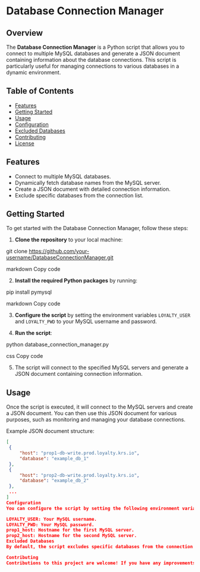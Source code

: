 # Database Connection Manager

## Overview

The **Database Connection Manager** is a Python script that allows you to connect to multiple MySQL databases and generate a JSON document containing information about the database connections. This script is particularly useful for managing connections to various databases in a dynamic environment.

## Table of Contents

- [Features](#features)
- [Getting Started](#getting-started)
- [Usage](#usage)
- [Configuration](#configuration)
- [Excluded Databases](#excluded-databases)
- [Contributing](#contributing)
- [License](#license)

## Features

- Connect to multiple MySQL databases.
- Dynamically fetch database names from the MySQL server.
- Create a JSON document with detailed connection information.
- Exclude specific databases from the connection list.

## Getting Started

To get started with the Database Connection Manager, follow these steps:

1. **Clone the repository** to your local machine:

git clone https://github.com/your-username/DatabaseConnectionManager.git

markdown
Copy code

2. **Install the required Python packages** by running:

pip install pymysql

markdown
Copy code

3. **Configure the script** by setting the environment variables `LOYALTY_USER` and `LOYALTY_PWD` to your MySQL username and password.

4. **Run the script**:

python database_connection_manager.py

css
Copy code

5. The script will connect to the specified MySQL servers and generate a JSON document containing connection information.

## Usage

Once the script is executed, it will connect to the MySQL servers and create a JSON document. You can then use this JSON document for various purposes, such as monitoring and managing your database connections.

Example JSON document structure:

```json
[
 {
     "host": "prop1-db-write.prod.loyalty.krs.io",
     "database": "example_db_1"
 },
 {
     "host": "prop2-db-write.prod.loyalty.krs.io",
     "database": "example_db_2"
 },
 ...
]
Configuration
You can configure the script by setting the following environment variables:

LOYALTY_USER: Your MySQL username.
LOYALTY_PWD: Your MySQL password.
prop1_host: Hostname for the first MySQL server.
prop2_host: Hostname for the second MySQL server.
Excluded Databases
By default, the script excludes specific databases from the connection list to prevent unnecessary connections. You can modify the list of excluded databases in the script to suit your needs.

Contributing
Contributions to this project are welcome! If you have any improvements or feature suggestions, please open an issue or submit a pull request.
